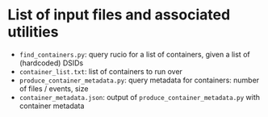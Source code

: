 # List of input files and associated utilities

- `find_containers.py`: query rucio for a list of containers, given a list of (hardcoded) DSIDs
- `container_list.txt`: list of containers to run over
- `produce_container_metadata.py`: query metadata for containers: number of files / events, size
- `container_metadata.json`: output of `produce_container_metadata.py` with container metadata
